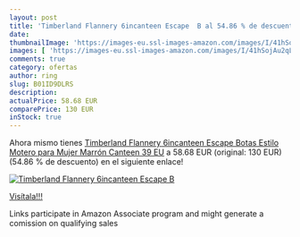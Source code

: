 ```yaml
---
layout: post
title: 'Timberland Flannery 6incanteen Escape  B al 54.86 % de descuento'
date: 
thumbnailImage: 'https://images-eu.ssl-images-amazon.com/images/I/41hSojAu2qL._SL200_.jpg'
images: [ 'https://images-eu.ssl-images-amazon.com/images/I/41hSojAu2qL._SL200_.jpg' ]
comments: true
category: ofertas
author: ring
slug: B01ID9DLRS
description:
actualPrice: 58.68 EUR
comparePrice: 130 EUR
inStock: true
---
```


Ahora mismo tienes [Timberland Flannery 6incanteen Escape  Botas Estilo Motero para Mujer  Marrón  Canteen  39 EU](https://www.amazon.es/dp/B01ID9DLRS/?tag=tolees-21) a 58.68 EUR (original: 130 EUR) (54.86 %  de descuento) en el siguiente enlace!

[![Timberland Flannery 6incanteen Escape  B](https://images-eu.ssl-images-amazon.com/images/I/41hSojAu2qL._SL200_.jpg)](https://www.amazon.es/dp/B01ID9DLRS/?tag=tolees-21)

[Visítala!!!](https://www.amazon.es/dp/B01ID9DLRS/?tag=tolees-21)

Links participate in Amazon Associate program and might generate a comission on qualifying sales
